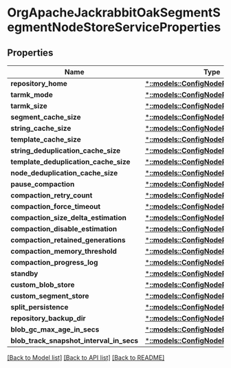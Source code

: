# OrgApacheJackrabbitOakSegmentSegmentNodeStoreServiceProperties

## Properties
Name | Type | Description | Notes
------------ | ------------- | ------------- | -------------
**repository_home** | [***::models::ConfigNodePropertyString**](configNodePropertyString.md) |  | [optional] 
**tarmk_mode** | [***::models::ConfigNodePropertyString**](configNodePropertyString.md) |  | [optional] 
**tarmk_size** | [***::models::ConfigNodePropertyInteger**](configNodePropertyInteger.md) |  | [optional] 
**segment_cache_size** | [***::models::ConfigNodePropertyInteger**](configNodePropertyInteger.md) |  | [optional] 
**string_cache_size** | [***::models::ConfigNodePropertyInteger**](configNodePropertyInteger.md) |  | [optional] 
**template_cache_size** | [***::models::ConfigNodePropertyInteger**](configNodePropertyInteger.md) |  | [optional] 
**string_deduplication_cache_size** | [***::models::ConfigNodePropertyInteger**](configNodePropertyInteger.md) |  | [optional] 
**template_deduplication_cache_size** | [***::models::ConfigNodePropertyInteger**](configNodePropertyInteger.md) |  | [optional] 
**node_deduplication_cache_size** | [***::models::ConfigNodePropertyInteger**](configNodePropertyInteger.md) |  | [optional] 
**pause_compaction** | [***::models::ConfigNodePropertyBoolean**](configNodePropertyBoolean.md) |  | [optional] 
**compaction_retry_count** | [***::models::ConfigNodePropertyInteger**](configNodePropertyInteger.md) |  | [optional] 
**compaction_force_timeout** | [***::models::ConfigNodePropertyInteger**](configNodePropertyInteger.md) |  | [optional] 
**compaction_size_delta_estimation** | [***::models::ConfigNodePropertyInteger**](configNodePropertyInteger.md) |  | [optional] 
**compaction_disable_estimation** | [***::models::ConfigNodePropertyBoolean**](configNodePropertyBoolean.md) |  | [optional] 
**compaction_retained_generations** | [***::models::ConfigNodePropertyInteger**](configNodePropertyInteger.md) |  | [optional] 
**compaction_memory_threshold** | [***::models::ConfigNodePropertyInteger**](configNodePropertyInteger.md) |  | [optional] 
**compaction_progress_log** | [***::models::ConfigNodePropertyInteger**](configNodePropertyInteger.md) |  | [optional] 
**standby** | [***::models::ConfigNodePropertyBoolean**](configNodePropertyBoolean.md) |  | [optional] 
**custom_blob_store** | [***::models::ConfigNodePropertyBoolean**](configNodePropertyBoolean.md) |  | [optional] 
**custom_segment_store** | [***::models::ConfigNodePropertyBoolean**](configNodePropertyBoolean.md) |  | [optional] 
**split_persistence** | [***::models::ConfigNodePropertyBoolean**](configNodePropertyBoolean.md) |  | [optional] 
**repository_backup_dir** | [***::models::ConfigNodePropertyString**](configNodePropertyString.md) |  | [optional] 
**blob_gc_max_age_in_secs** | [***::models::ConfigNodePropertyInteger**](configNodePropertyInteger.md) |  | [optional] 
**blob_track_snapshot_interval_in_secs** | [***::models::ConfigNodePropertyInteger**](configNodePropertyInteger.md) |  | [optional] 

[[Back to Model list]](../README.md#documentation-for-models) [[Back to API list]](../README.md#documentation-for-api-endpoints) [[Back to README]](../README.md)


